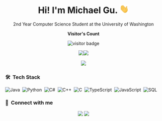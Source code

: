 <h1 align="center">Hi! I'm Michael Gu. <img src="https://raw.githubusercontent.com/KevinPatel04/KevinPatel04/master/Hi.gif" width="30px"></h1>

<p align="center" width="150px"> 2nd Year Computer Science Student at the University of Washington</p>

<p align="center"><b>Visitor's Count</b></p>
<p align="center"><img src="https://profile-counter.glitch.me/%7Bmichael-gu%7D/count.svg" alt="visitor badge"/></p>
<p align="center"><img src="https://github-readme-stats.vercel.app/api/top-langs/?username=michael-gu&layout=compact&hide=TSQL&theme=dark" width="400"><img src="https://github-readme-stats.vercel.app/api?username=michael-gu&count_private=true&show_icons=true&&theme=dark&include_all_commits=true" width="400"></p>

<p align="center" ><img src="https://github-readme-streak-stats.herokuapp.com?user=michael-gu&theme=dark"></p>

### 🛠 &nbsp;Tech Stack
![Java](https://img.shields.io/badge/-Java-05122A?style=flat&logo=java)&nbsp;
![Python](https://img.shields.io/badge/-Python-05122A?style=flat&logo=python)&nbsp;
![C#](https://img.shields.io/badge/-C#-05122A?style=flat&logo=c#)&nbsp;
![C++](https://img.shields.io/badge/-C++-05122A?style=flat&logo=c++)&nbsp;
![C](https://img.shields.io/badge/-C-05122A?style=flat&logo=c)&nbsp;
![TypeScript](https://img.shields.io/badge/-TypeScript-05122A?style=flat&logo=typescript)&nbsp;
![JavaScript](https://img.shields.io/badge/-JavaScript-05122A?style=flat&logo=javascript)&nbsp;
![SQL](https://img.shields.io/badge/-SQL-05122A?style=flat&logo=sql&logoColor=4479A1)&nbsp;


### :link: &nbsp;Connect with me

<p align="center">
<a href="https://linkedin.com/in/mich-gu"><img src="https://img.shields.io/badge/-Michael%20Gu-0077B5?style=for-the-badge&logo=Linkedin&logoColor=white"/></a>
<a href="mailto:michgu@cs.washington.edu"><img src="https://img.shields.io/badge/-michgu@cs.washington.edu-D14836?style=for-the-badge&logo=Gmail&logoColor=white"/></a>
</p>

